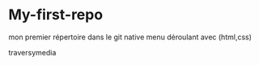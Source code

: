 # My-first-repo
mon premier répertoire dans le git native menu déroulant avec (html,css)


traversymedia
